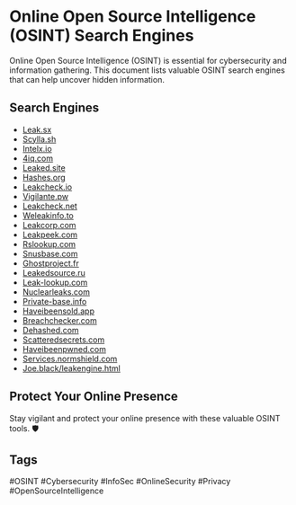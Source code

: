 
# Online Open Source Intelligence (OSINT) Search Engines

Online Open Source Intelligence (OSINT) is essential for cybersecurity and information gathering. This document lists valuable OSINT search engines that can help uncover hidden information.

## Search Engines

- [Leak.sx](https://leak.sx)
- [Scylla.sh](http://scylla.sh)
- [Intelx.io](https://intelx.io)
- [4iq.com](https://4iq.com)
- [Leaked.site](https://leaked.site)
- [Hashes.org](https://hashes.org)
- [Leakcheck.io](https://leakcheck.io)
- [Vigilante.pw](https://vigilante.pw)
- [Leakcheck.net](https://leakcheck.net)
- [Weleakinfo.to](https://weleakinfo.to)
- [Leakcorp.com](https://leakcorp.com)
- [Leakpeek.com](https://leakpeek.com)
- [Rslookup.com](https://rslookup.com)
- [Snusbase.com](https://snusbase.com)
- [Ghostproject.fr](https://ghostproject.fr)
- [Leakedsource.ru](https://leakedsource.ru)
- [Leak-lookup.com](https://leak-lookup.com)
- [Nuclearleaks.com](https://nuclearleaks.com)
- [Private-base.info](https://private-base.info)
- [Haveibeensold.app](https://haveibeensold.app)
- [Breachchecker.com](https://breachchecker.com)
- [Dehashed.com](https://www.dehashed.com)
- [Scatteredsecrets.com](http://scatteredsecrets.com)
- [Haveibeenpwned.com](https://haveibeenpwned.com)
- [Services.normshield.com](https://services.normshield.com)
- [Joe.black/leakengine.html](https://joe.black/leakengine.html)

## Protect Your Online Presence

Stay vigilant and protect your online presence with these valuable OSINT tools. 🛡️

## Tags

#OSINT #Cybersecurity #InfoSec #OnlineSecurity #Privacy #OpenSourceIntelligence
